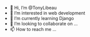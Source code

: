 - 👋 Hi, I’m @TonyLibeau
- 👀 I’m interested in web development
- 🌱 I’m currently learning Django
- 💞️ I’m looking to collaborate on ...
- 📫 How to reach me ...

<!---
TonyLibeau/TonyLibeau is a ✨ special ✨ repository because its `README.md` (this file) appears on your GitHub profile.
You can click the Preview link to take a look at your changes.
--->
